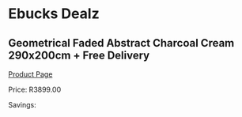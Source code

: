 
# Ebucks Dealz
## Geometrical Faded Abstract Charcoal Cream 290x200cm + Free Delivery
[Product Page](https://www.ebucks.com/web/shop/productSelected.do?prodId=1210204156&catId=1209942745)

Price: R3899.00

Savings: 


	